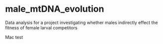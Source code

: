 # male_mtDNA_evolution
Data analysis for a project investigating whether males indirectly effect the fitness of female larval competitors

Mac test
